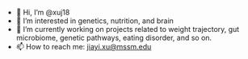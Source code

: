 - 👋 Hi, I’m @xuj18
- 👀 I’m interested in genetics, nutrition, and brain
- 🌱 I’m currently working on projects related to weight trajectory, gut microbiome, genetic pathways, eating disorder, and so on. 
- 📫 How to reach me: jiayi.xu@mssm.edu 



